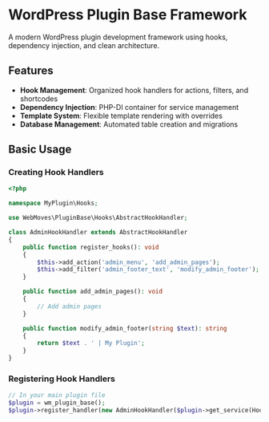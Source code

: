 # WordPress Plugin Base Framework

A modern WordPress plugin development framework using hooks, dependency injection, and clean architecture.

## Features

- **Hook Management**: Organized hook handlers for actions, filters, and shortcodes
- **Dependency Injection**: PHP-DI container for service management
- **Template System**: Flexible template rendering with overrides
- **Database Management**: Automated table creation and migrations

## Basic Usage

### Creating Hook Handlers

```php
<?php

namespace MyPlugin\Hooks;

use WebMoves\PluginBase\Hooks\AbstractHookHandler;

class AdminHookHandler extends AbstractHookHandler
{
    public function register_hooks(): void
    {
        $this->add_action('admin_menu', 'add_admin_pages');
        $this->add_filter('admin_footer_text', 'modify_admin_footer');
    }

    public function add_admin_pages(): void
    {
        // Add admin pages
    }

    public function modify_admin_footer(string $text): string
    {
        return $text . ' | My Plugin';
    }
}
```
### Registering Hook Handlers
``` php
// In your main plugin file
$plugin = wm_plugin_base();
$plugin->register_handler(new AdminHookHandler($plugin->get_service(HookManager::class)));
```
